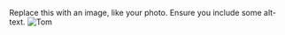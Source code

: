 Replace this with an image, like your photo. Ensure you include some alt-text.
![Tom](https://user-images.githubusercontent.com/64958196/81628737-e5948d80-941a-11ea-9497-a54f1ea6fea3.png)

